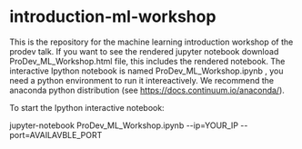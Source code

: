 # introduction-ml-workshop
This is the repository for the machine learning introduction workshop of the prodev talk. If you want to see the rendered jupyter notebook download ProDev_ML_Workshop.html file, this includes the rendered notebook. The interactive Ipython notebook is named ProDev_ML_Workshop.ipynb , you need a python environment to run it intereactively. We recommend the anaconda python distribution (see https://docs.continuum.io/anaconda/).

To start the Ipython interactive notebook:

jupyter-notebook ProDev_ML_Workshop.ipynb --ip=YOUR_IP --port=AVAILAVBLE_PORT
